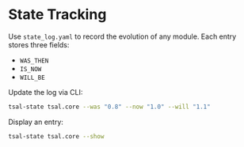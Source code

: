 # State Tracking

Use `state_log.yaml` to record the evolution of any module.
Each entry stores three fields:

- `WAS_THEN`
- `IS_NOW`
- `WILL_BE`

Update the log via CLI:

```bash
tsal-state tsal.core --was "0.8" --now "1.0" --will "1.1"
```

Display an entry:

```bash
tsal-state tsal.core --show
```
